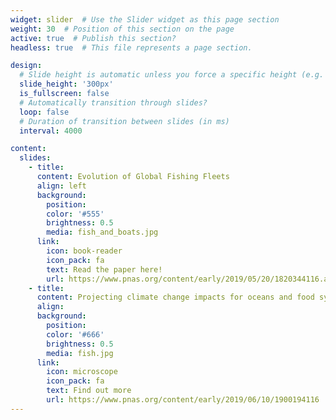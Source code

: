 ```yaml
---
widget: slider  # Use the Slider widget as this page section
weight: 30  # Position of this section on the page
active: true  # Publish this section?
headless: true  # This file represents a page section.

design:
  # Slide height is automatic unless you force a specific height (e.g. '400px')
  slide_height: '300px'
  is_fullscreen: false
  # Automatically transition through slides?
  loop: false
  # Duration of transition between slides (in ms)
  interval: 4000

content:
  slides:
    - title: 
      content: Evolution of Global Fishing Fleets
      align: left
      background:
        position: 
        color: '#555'
        brightness: 0.5
        media: fish_and_boats.jpg
      link:
        icon: book-reader
        icon_pack: fa
        text: Read the paper here!
        url: https://www.pnas.org/content/early/2019/05/20/1820344116.abstract
    - title:
      content: Projecting climate change impacts for oceans and food systems
      align: 
      background:
        position: 
        color: '#666'
        brightness: 0.5
        media: fish.jpg
      link:
        icon: microscope
        icon_pack: fa
        text: Find out more
        url: https://www.pnas.org/content/early/2019/06/10/1900194116
---
```

